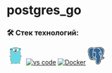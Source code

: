 # postgres_go

<h3 align="left">🛠 Стек технологий:</h3>
<a href="https://golang.org" target="_blank"> 
<img src="https://raw.githubusercontent.com/devicons/devicon/master/icons/go/go-original.svg" alt="go lang" width="40" height="40"/></a>
<a href="https://code.visualstudio.com/" target="_blank">
<img src="https://img.icons8.com/fluent/48/000000/visual-studio-code-2019.png" alt="vs code" width="40" height="40"/></a>
<a href="https://www.docker.com/" target="_blank">
<img src="https://img.icons8.com/fluency/48/000000/docker.png" alt="Docker" width="40" height="40"/></a>
<a href="https://www.postgresql.org/" target="_blank">
<img src="https://raw.githubusercontent.com/devicons/devicon/master/icons/postgresql/postgresql-original.svg" alt="Postgresql" width="40" height="40"/></a> 

